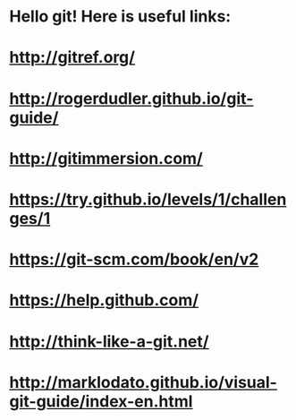 # Hello git! Here is useful links:

# http://gitref.org/
# http://rogerdudler.github.io/git-guide/
# http://gitimmersion.com/
# https://try.github.io/levels/1/challenges/1
# https://git-scm.com/book/en/v2
# https://help.github.com/
# http://think-like-a-git.net/
# http://marklodato.github.io/visual-git-guide/index-en.html
